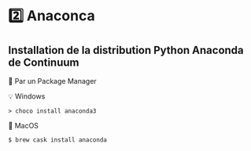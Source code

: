 # :two: Anaconca

## Installation de la distribution Python Anaconda de Continuum

:pushpin: Par un Package Manager

:bulb: Windows

```
> choco install anaconda3 
```

:apple: MacOS 

```
$ brew cask install anaconda 
```

